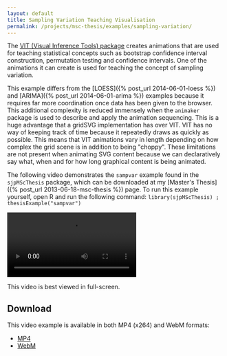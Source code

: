 ```yaml
---
layout: default
title: Sampling Variation Teaching Visualisation
permalink: /projects/msc-thesis/examples/sampling-variation/
---
```


The [VIT (Visual Inference Tools) package](https://www.stat.auckland.ac.nz/~wild/VIT/)
creates animations that are used for teaching statistical concepts such as
bootstrap confidence interval construction, permutation testing and confidence
intervals. One of the animations it can create is used for teaching the concept
of sampling variation.

This example differs from the [LOESS]({% post_url 2014-06-01-loess %}) and
[ARIMA]({% post_url 2014-06-01-arima %}) examples because it requires far more
coordination once data has been given to the browser. This additional
complexity is reduced immensely when the `animaker` package is used to describe
and apply the animation sequencing. This is a huge advantage that a gridSVG
implementation has over VIT. VIT has no way of keeping track of time because it
repeatedly draws as quickly as possible. This means that VIT animations vary in
length depending on how complex the grid scene is in addition to being
"choppy". These limitations are not present when animating SVG content because
we can declaratively say what, when and for how long graphical content is being
animated.

The following video demonstrates the `sampvar` example found in the
`sjpMScThesis` package, which can be downloaded at my [Master's Thesis]({% post_url 2013-06-18-msc-thesis %}) page.
To run this example yourself, open R and run the following
command: `library(sjpMScThesis) ; thesisExample("sampvar")`

<video controls class="span-90pc">
  <source src="/projects/msc-thesis/examples/sampling-variation/sampling-variation.mp4" type="video/mp4">
  <source src="/projects/msc-thesis/examples/sampling-variation/sampling-variation.webm" type="video/webm">
</video>

This video is best viewed in full-screen.

## Download

This video example is available in both MP4 (x264) and WebM formats:

* [MP4](/projects/msc-thesis/sampling-variation/sampling-variation.mp4)
* [WebM](/projects/msc-thesis/sampling-variation/sampling-variation.webm)

<script type="text/javascript" src="/scripts/video-detect.min.js"></script>
